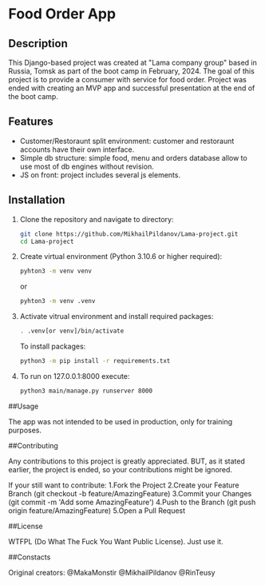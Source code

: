 # Food Order App

## Description

This Django-based project was created at "Lama company group" based in Russia, Tomsk as part of the boot camp in February, 2024.
The goal of this project is to provide a consumer with service for food order.
Project was ended with creating an MVP app and successful presentation at the end of the boot camp.

## Features

- Customer/Restoraunt split environment: customer and restoraunt accounts have their own interface. 
- Simple db structure: simple food, menu and orders database allow to use most of db engines without revision.
- JS on front: project includes several js elements. 

## Installation

1. Clone the repository and navigate to directory:
   ```bash
   git clone https://github.com/MikhailPildanov/Lama-project.git
   cd Lama-project

2. Create virtual environment (Python 3.10.6 or higher required):
   ```bash
   pyhton3 -m venv venv
   ```
   or
   ```bash
   pyhton3 -m venv .venv
   ```
   
3. Activate vitrual environment and install required packages:
   ```bash
   . .venv[or venv]/bin/activate
   ```
   To install packages:
   ```bash
   python3 -m pip install -r requirements.txt

4. To run on 127.0.0.1:8000 execute:
   ```bash
   python3 main/manage.py runserver 8000
   ```
   
##Usage

The app was not intended to be used in production, only for training purposes.

##Contributing

Any contributions to this project is greatly appreciated. BUT, as it stated earlier, the project is ended, so your contributions might be ignored.

If your still want to contribute:
1.Fork the Project
2.Create your Feature Branch (git checkout -b feature/AmazingFeature)
3.Commit your Changes (git commit -m 'Add some AmazingFeature')
4.Push to the Branch (git push origin feature/AmazingFeature)
5.Open a Pull Request

##License

WTFPL (Do What The Fuck You Want Public License). Just use it.

##Constacts

Original creators:
@MakaMonstir
@MikhailPildanov
@RinTeusy

